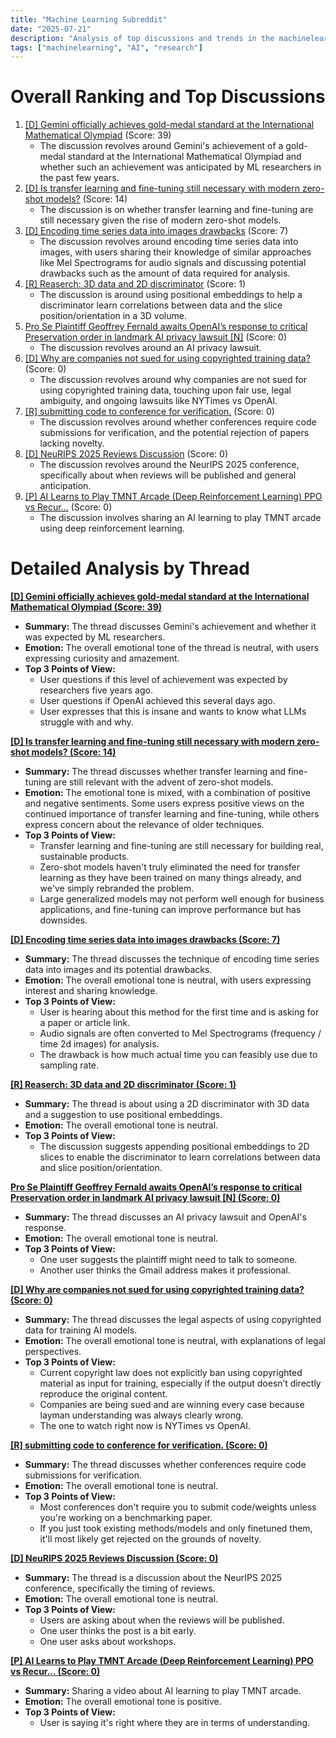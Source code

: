 ```yaml
---
title: "Machine Learning Subreddit"
date: "2025-07-21"
description: "Analysis of top discussions and trends in the machinelearning subreddit"
tags: ["machinelearning", "AI", "research"]
---
```


# Overall Ranking and Top Discussions
1.  [[D] Gemini officially achieves gold-medal standard at the International Mathematical Olympiad](https://www.reddit.com/r/MachineLearning/comments/1m5qudf/d_gemini_officially_achieves_goldmedal_standard/) (Score: 39)
    * The discussion revolves around Gemini's achievement of a gold-medal standard at the International Mathematical Olympiad and whether such an achievement was anticipated by ML researchers in the past few years.
2.  [[D] Is transfer learning and fine-tuning still necessary with modern zero-shot models?](https://www.reddit.com/r/MachineLearning/comments/1m51kwv/d_is_transfer_learning_and_finetuning_still/) (Score: 14)
    * The discussion is on whether transfer learning and fine-tuning are still necessary given the rise of modern zero-shot models.
3.  [[D] Encoding time series data into images drawbacks](https://www.reddit.com/r/MachineLearning/comments/1m5opzo/d_encoding_time_series_data_into_images_drawbacks/) (Score: 7)
    * The discussion revolves around encoding time series data into images, with users sharing their knowledge of similar approaches like Mel Spectrograms for audio signals and discussing potential drawbacks such as the amount of data required for analysis.
4.  [[R] Reaserch: 3D data and 2D discriminator](https://www.reddit.com/r/MachineLearning/comments/1m5rhog/r_reaserch_3d_data_and_2d_discriminator/) (Score: 1)
    *  The discussion is around using positional embeddings to help a discriminator learn correlations between data and the slice position/orientation in a 3D volume.
5.  [Pro Se Plaintiff Geoffrey Fernald awaits OpenAI’s response to critical Preservation order in landmark AI privacy lawsuit [N]](https://www.reddit.com/r/MachineLearning/comments/1m53150/pro_se_plaintiff_geoffrey_fernald_awaits_openais/) (Score: 0)
    * The discussion revolves around an AI privacy lawsuit.
6.  [[D] Why are companies not sued for using copyrighted training data?](https://www.reddit.com/r/MachineLearning/comments/1m53rnv/d_why_are_companies_not_sued_for_using/) (Score: 0)
    * The discussion revolves around why companies are not sued for using copyrighted training data, touching upon fair use, legal ambiguity, and ongoing lawsuits like NYTimes vs OpenAI.
7.  [[R] submitting code to conference for verification.](https://www.reddit.com/r/MachineLearning/comments/1m5db3x/r_submitting_code_to_conference_for_verification/) (Score: 0)
    *  The discussion revolves around whether conferences require code submissions for verification, and the potential rejection of papers lacking novelty.
8.  [[D] NeuRIPS 2025 Reviews Discussion](https://www.reddit.com/r/MachineLearning/comments/1m5kbcq/d_neurips_2025_reviews_discussion/) (Score: 0)
    * The discussion revolves around the NeurIPS 2025 conference, specifically about when reviews will be published and general anticipation.
9.  [[P] AI Learns to Play TMNT Arcade (Deep Reinforcement Learning) PPO vs Recur...](https://youtube.com/watch?v=ZM3ZiiC6Ryo&si=ia1L-PYLdXVtylDg) (Score: 0)
    *  The discussion involves sharing an AI learning to play TMNT arcade using deep reinforcement learning.

# Detailed Analysis by Thread

**[[D] Gemini officially achieves gold-medal standard at the International Mathematical Olympiad (Score: 39)](https://www.reddit.com/r/MachineLearning/comments/1m5qudf/d_gemini_officially_achieves_goldmedal_standard/)**
*  **Summary:** The thread discusses Gemini's achievement and whether it was expected by ML researchers.
*  **Emotion:** The overall emotional tone of the thread is neutral, with users expressing curiosity and amazement.
*  **Top 3 Points of View:**
    *  User questions if this level of achievement was expected by researchers five years ago.
    *  User questions if OpenAI achieved this several days ago.
    *  User expresses that this is insane and wants to know what LLMs struggle with and why.

**[[D] Is transfer learning and fine-tuning still necessary with modern zero-shot models? (Score: 14)](https://www.reddit.com/r/MachineLearning/comments/1m51kwv/d_is_transfer_learning_and_finetuning_still/)**
*  **Summary:** The thread discusses whether transfer learning and fine-tuning are still relevant with the advent of zero-shot models.
*  **Emotion:** The emotional tone is mixed, with a combination of positive and negative sentiments. Some users express positive views on the continued importance of transfer learning and fine-tuning, while others express concern about the relevance of older techniques.
*  **Top 3 Points of View:**
    *  Transfer learning and fine-tuning are still necessary for building real, sustainable products.
    *  Zero-shot models haven't truly eliminated the need for transfer learning as they have been trained on many things already, and we've simply rebranded the problem.
    *  Large generalized models may not perform well enough for business applications, and fine-tuning can improve performance but has downsides.

**[[D] Encoding time series data into images drawbacks (Score: 7)](https://www.reddit.com/r/MachineLearning/comments/1m5opzo/d_encoding_time_series_data_into_images_drawbacks/)**
*  **Summary:** The thread discusses the technique of encoding time series data into images and its potential drawbacks.
*  **Emotion:** The overall emotional tone is neutral, with users expressing interest and sharing knowledge.
*  **Top 3 Points of View:**
    *  User is hearing about this method for the first time and is asking for a paper or article link.
    *  Audio signals are often converted to Mel Spectrograms (frequency / time 2d images) for analysis.
    *  The drawback is how much actual time you can feasibly use due to sampling rate.

**[[R] Reaserch: 3D data and 2D discriminator (Score: 1)](https://www.reddit.com/r/MachineLearning/comments/1m5rhog/r_reaserch_3d_data_and_2d_discriminator/)**
*  **Summary:** The thread is about using a 2D discriminator with 3D data and a suggestion to use positional embeddings.
*  **Emotion:** The overall emotional tone is neutral.
*  **Top 3 Points of View:**
    *  The discussion suggests appending positional embeddings to 2D slices to enable the discriminator to learn correlations between data and slice position/orientation.

**[Pro Se Plaintiff Geoffrey Fernald awaits OpenAI’s response to critical Preservation order in landmark AI privacy lawsuit [N] (Score: 0)](https://www.reddit.com/r/MachineLearning/comments/1m53150/pro_se_plaintiff_geoffrey_fernald_awaits_openais/)**
*  **Summary:** The thread discusses an AI privacy lawsuit and OpenAI's response.
*  **Emotion:** The overall emotional tone is neutral.
*  **Top 3 Points of View:**
    *  One user suggests the plaintiff might need to talk to someone.
    *  Another user thinks the Gmail address makes it professional.

**[[D] Why are companies not sued for using copyrighted training data? (Score: 0)](https://www.reddit.com/r/MachineLearning/comments/1m53rnv/d_why_are_companies_not_sued_for_using/)**
*  **Summary:** The thread discusses the legal aspects of using copyrighted data for training AI models.
*  **Emotion:** The overall emotional tone is neutral, with explanations of legal perspectives.
*  **Top 3 Points of View:**
    *  Current copyright law does not explicitly ban using copyrighted material as input for training, especially if the output doesn’t directly reproduce the original content.
    *  Companies are being sued and are winning every case because layman understanding was always clearly wrong.
    *  The one to watch right now is NYTimes vs OpenAI.

**[[R] submitting code to conference for verification. (Score: 0)](https://www.reddit.com/r/MachineLearning/comments/1m5db3x/r_submitting_code_to_conference_for_verification/)**
*  **Summary:** The thread discusses whether conferences require code submissions for verification.
*  **Emotion:** The overall emotional tone is neutral.
*  **Top 3 Points of View:**
    *  Most conferences don't require you to submit code/weights unless you're working on a benchmarking paper.
    *  If you just took existing methods/models and only finetuned them, it'll most likely get rejected on the grounds of novelty.

**[[D] NeuRIPS 2025 Reviews Discussion (Score: 0)](https://www.reddit.com/r/MachineLearning/comments/1m5kbcq/d_neurips_2025_reviews_discussion/)**
*  **Summary:** The thread is a discussion about the NeurIPS 2025 conference, specifically the timing of reviews.
*  **Emotion:** The overall emotional tone is neutral.
*  **Top 3 Points of View:**
    *  Users are asking about when the reviews will be published.
    *  One user thinks the post is a bit early.
    *  One user asks about workshops.

**[[P] AI Learns to Play TMNT Arcade (Deep Reinforcement Learning) PPO vs Recur... (Score: 0)](https://youtube.com/watch?v=ZM3ZiiC6Ryo&si=ia1L-PYLdXVtylDg)**
*  **Summary:** Sharing a video about AI learning to play TMNT arcade.
*  **Emotion:** The overall emotional tone is positive.
*  **Top 3 Points of View:**
    *  User is saying it's right where they are in terms of understanding.
